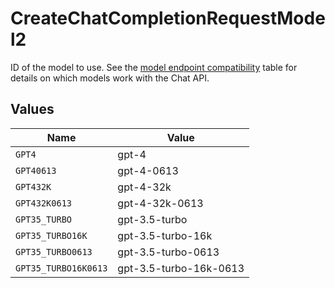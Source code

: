 # CreateChatCompletionRequestModel2

ID of the model to use. See the [model endpoint compatibility](/docs/models/model-endpoint-compatibility) table for details on which models work with the Chat API.


## Values

| Name                   | Value                  |
| ---------------------- | ---------------------- |
| `GPT4`                 | gpt-4                  |
| `GPT40613`             | gpt-4-0613             |
| `GPT432K`              | gpt-4-32k              |
| `GPT432K0613`          | gpt-4-32k-0613         |
| `GPT35_TURBO`          | gpt-3.5-turbo          |
| `GPT35_TURBO16K`       | gpt-3.5-turbo-16k      |
| `GPT35_TURBO0613`      | gpt-3.5-turbo-0613     |
| `GPT35_TURBO16K0613`   | gpt-3.5-turbo-16k-0613 |